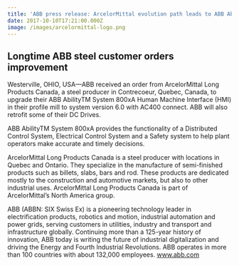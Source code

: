 ```yaml
---
title: 'ABB press release: ArcelorMittal evolution path leads to ABB Ability upgrades'
date: 2017-10-10T17:21:00.000Z
image: /images/arcelormittal-logo.png
---
```

## Longtime ABB steel customer orders improvement

Westerville, OHIO, USA—ABB received an order from ArcelorMittal Long Products Canada, a steel producer in Contrecoeur, Quebec, Canada, to upgrade their ABB AbilityTM System 800xA Human Machine Interface (HMI) in their profile mill to system version 6.0 with AC400 connect. ABB will also retrofit some of their DC Drives.



ABB AbilityTM System 800xA provides the functionality of a Distributed Control System, Electrical Control System and a Safety system to help plant operators make accurate and timely decisions.



ArcelorMittal Long Products Canada is a steel producer with locations in Quebec and Ontario. They specialize in the manufacture of semi-finished products such as billets, slabs, bars and rod. These products are dedicated mostly to the construction and automotive markets, but also to other industrial uses. ArcelorMittal Long Products Canada is part of ArcelorMittal’s North America group.



ABB (ABBN: SIX Swiss Ex) is a pioneering technology leader in electrification products, robotics and motion, industrial automation and power grids, serving customers in utilities, industry and transport and infrastructure globally. Continuing more than a 125-year history of innovation, ABB today is writing the future of industrial digitalization and driving the Energy and Fourth Industrial Revolutions. ABB operates in more than 100 countries with about 132,000 employees. www.abb.com
